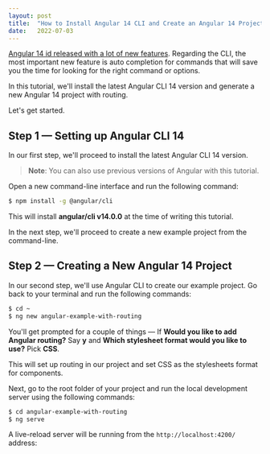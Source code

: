 ```yaml
---
layout: post
title:  "How to Install Angular 14 CLI and Create an Angular 14 Project with Routing"
date:   2022-07-03
---
```


[Angular 14 id released with a lot of new features](https://efficientcoder.net/angular-14-release-features/). Regarding the CLI, the most important new feature is auto completion for commands that will save you the time for looking for the right command or options.


In this tutorial, we'll install the latest Angular CLI 14 version and generate a new Angular 14 project with routing.

Let's get started.

## Step 1 — Setting up Angular CLI 14

In our first step, we'll proceed to install the latest Angular CLI 14 version.

> **Note**: You can also use previous versions of Angular with this tutorial.


Open a new command-line interface and run the following command:

```bash
$ npm install -g @angular/cli
```

This will install **angular/cli v14.0.0** at the time of writing this tutorial.

In the next step, we'll proceed to create a new example project from the command-line.

## Step 2 — Creating a New Angular 14 Project

In our second step, we'll  use Angular CLI to create our example project. Go back to your terminal and run the following commands:

```bash
$ cd ~
$ ng new angular-example-with-routing

```

You'll get prompted for a couple of things — If  **Would you like to add Angular routing?**  Say  **y** and  **Which stylesheet format would you like to use?**  Pick  **CSS**.

This will set up routing in our project and set CSS as the stylesheets format for components.

Next, go to the root folder of your project and run the local development server using the following commands:

```bash
$ cd angular-example-with-routing
$ ng serve    

```

A live-reload server will be running from  the `http://localhost:4200/`  address:


